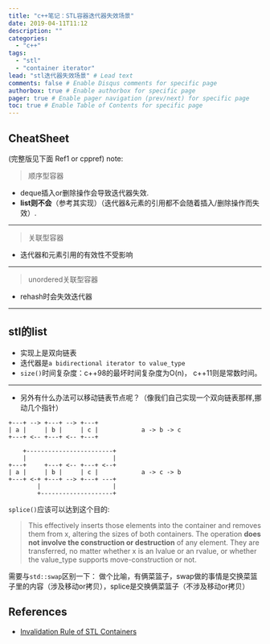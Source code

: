 ```yaml
---
title: "c++笔记：STL容器迭代器失效场景"
date: 2019-04-11T11:12
description: ""
categories:
  - "c++"
tags:
  - "stl"
  - "container iterator"
lead: "stl迭代器失效场景" # Lead text
comments: false # Enable Disqus comments for specific page
authorbox: true # Enable authorbox for specific page
pager: true # Enable pager navigation (prev/next) for specific page
toc: true # Enable Table of Contents for specific page
---
```


## CheatSheet
(完整版见下面 Ref1 or cppref)
note:
>顺序型容器
- deque插入or删除操作会导致迭代器失效.
- <B>list则不会</B>（参考其实现）（迭代器&元素的引用都不会随着插入/删除操作而失效）.

--------

>关联型容器
- 迭代器和元素引用的有效性不受影响

--------

>unordered关联型容器
- rehash时会失效迭代器

--------


## stl的list

- 实现上是双向链表
- 迭代器是`a bidirectional iterator to value_type`
- `size()`时间复杂度：c++98的最坏时间复杂度为O(n)， c++11则是常数时间。

------

- 另外有什么办法可以移动链表节点呢？（像我们自己实现一个双向链表那样,挪动几个指针）
```
+---+ --> +---+ --> +---+
| a |     | b |     | c |            a -> b -> c
+---+ <-- +---+ <-- +---+

    +------------------------+
    |                        |
+---+     +---+ <-- +---+ <--+
| a |     | b |     | c |            a -> c -> b
+---+ <-+ +---+ --> +---+ ---+
        |                    |
        +--------------------+
``` 
`splice()`应该可以达到这个目的:
>This effectively inserts those elements into the container and removes them from x, altering the sizes of both containers. The operation <B>does not involve the construction or destruction</B> of any element. They are transferred, no matter whether x is an lvalue or an rvalue, or whether the value_type supports move-construction or not.

需要与`std::swap`区别一下： 做个比喻，有俩菜篮子，swap做的事情是交换菜篮子里的内容（涉及移动or拷贝），splice是交换俩菜篮子（不涉及移动or拷贝）



## References

- [Invalidation Rule of STL Containers](https://stackoverflow.com/questions/6438086/iterator-invalidation-rules)